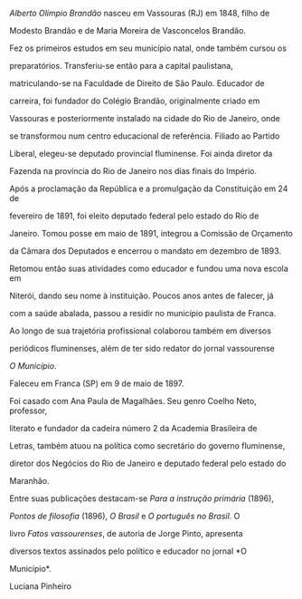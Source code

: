 

*Alberto Olímpio Brandão* nasceu em Vassouras (RJ) em 1848, filho de

Modesto Brandão e de Maria Moreira de Vasconcelos Brandão.



Fez os primeiros estudos em seu município natal, onde também cursou os

preparatórios. Transferiu-se então para a capital paulistana,

matriculando-se na Faculdade de Direito de São Paulo. Educador de

carreira, foi fundador do Colégio Brandão, originalmente criado em

Vassouras e posteriormente instalado na cidade do Rio de Janeiro, onde

se transformou num centro educacional de referência. Filiado ao Partido

Liberal, elegeu-se deputado provincial fluminense. Foi ainda diretor da

Fazenda na província do Rio de Janeiro nos dias finais do Império.



Após a proclamação da República e a promulgação da Constituição em 24 de

fevereiro de 1891, foi eleito deputado federal pelo estado do Rio de

Janeiro. Tomou posse em maio de 1891, integrou a Comissão de Orçamento

da Câmara dos Deputados e encerrou o mandato em dezembro de 1893.

Retomou então suas atividades como educador e fundou uma nova escola em

Niterói, dando seu nome à instituição. Poucos anos antes de falecer, já

com a saúde abalada, passou a residir no município paulista de Franca.



Ao longo de sua trajetória profissional colaborou também em diversos

periódicos fluminenses, além de ter sido redator do jornal vassourense

*O Município*.



Faleceu em Franca (SP) em 9 de maio de 1897.



Foi casado com Ana Paula de Magalhães. Seu genro Coelho Neto, professor,

literato e fundador da cadeira número 2 da Academia Brasileira de

Letras, também atuou na política como secretário do governo fluminense,

diretor dos Negócios do Rio de Janeiro e deputado federal pelo estado do

Maranhão.



Entre suas publicações destacam-se *Para a instrução primária* (1896),

*Pontos de filosofia* (1896), *O Brasil* e *O português no Brasil.* O

livro *Fatos vassourenses*, de autoria de Jorge Pinto, apresenta

diversos textos assinados pelo político e educador no jornal *O

Município*.



Luciana Pinheiro



